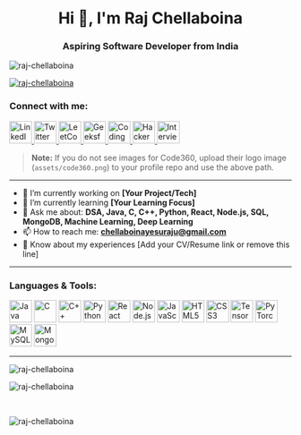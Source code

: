 <h1 align="center">Hi 👋, I'm Raj Chellaboina</h1>
<h3 align="center">Aspiring Software Developer from India</h3>

<p align="left">
  <img src="https://komarev.com/ghpvc/?username=raj-chellaboina&label=Profile%20views&color=0e75b6&style=flat" alt="raj-chellaboina" />
</p>

<p align="left">
  <a href="https://github.com/ryo-ma/github-profile-trophy">
    <img src="https://github-profile-trophy.vercel.app/?username=raj-chellaboina" alt="raj-chellaboina" />
  </a>
</p>

<h3 align="left">Connect with me:</h3>
<p align="left">
  <a href="https://www.linkedin.com/in/raj-chellaboina/" target="_blank">
    <img src="https://cdn.jsdelivr.net/gh/devicons/devicon/icons/linkedin/linkedin-original.svg" alt="LinkedIn" width="40" height="40"/>
  </a>
  <a href="https://x.com/Raj99991737358" target="_blank">
    <img src="https://cdn.jsdelivr.net/gh/devicons/devicon/icons/twitter/twitter-original.svg" alt="Twitter" width="40" height="40"/>
  </a>
  <a href="https://leetcode.com/u/RajChellaboina/" target="_blank">
    <img src="https://upload.wikimedia.org/wikipedia/commons/1/19/LeetCode_logo_black.png" alt="LeetCode" width="40" height="40"/>
  </a>
  <a href="https://www.geeksforgeeks.org/user/chellaboin15yx/" target="_blank">
    <img src="https://upload.wikimedia.org/wikipedia/commons/4/43/GeeksforGeeks.svg" alt="GeeksforGeeks" width="40" height="40"/>
  </a>
  <a href="https://www.naukri.com/code360/profile/c3077cc6-b51e-46fd-b107-fc5167803b4e" target="_blank">
    <img src="https://files.codingninjas.in/new-cn-logos-1-1711622387.svg" alt="Coding Ninjas" width="40" height="40"/>
  </a>
  <a href="https://www.hackerrank.com/profile/chellaboinayesu1" target="_blank">
    <img src="https://cdn.worldvectorlogo.com/logos/hackerrank.svg" alt="HackerRank" width="40" height="40"/>
  </a>
  <a href="https://www.interviewbit.com/profile/raj-999/" target="_blank">
    <img src="https://www.interviewbit.com/_next/static/media/brand.6cf9233b.svg" alt="InterviewBit" width="40" height="40"/>
  </a>
</p>

> **Note:** If you do not see images for Code360, upload their logo image (`assets/code360.png`) to your profile repo and use the above path.

---

- 🔭 I’m currently working on **[Your Project/Tech]**
- 🌱 I’m currently learning **[Your Learning Focus]**
- 💬 Ask me about: **DSA, Java, C, C++, Python, React, Node.js, SQL, MongoDB, Machine Learning, Deep Learning**
- 📫 How to reach me: **chellaboinayesuraju@gmail.com**
- 📄 Know about my experiences [Add your CV/Resume link or remove this line]

---

<h3 align="left">Languages & Tools:</h3>
<p align="left">
  <img src="https://cdn.jsdelivr.net/gh/devicons/devicon/icons/java/java-original.svg" alt="Java" width="40" height="40"/>
  <img src="https://cdn.jsdelivr.net/gh/devicons/devicon/icons/c/c-original.svg" alt="C" width="40" height="40"/>
  <img src="https://cdn.jsdelivr.net/gh/devicons/devicon/icons/cplusplus/cplusplus-original.svg" alt="C++" width="40" height="40"/>
  <img src="https://cdn.jsdelivr.net/gh/devicons/devicon/icons/python/python-original.svg" alt="Python" width="40" height="40"/>
  <img src="https://cdn.jsdelivr.net/gh/devicons/devicon/icons/react/react-original.svg" alt="React" width="40" height="40"/>
  <img src="https://cdn.jsdelivr.net/gh/devicons/devicon/icons/nodejs/nodejs-original.svg" alt="Node.js" width="40" height="40"/>
  <img src="https://cdn.jsdelivr.net/gh/devicons/devicon/icons/javascript/javascript-original.svg" alt="JavaScript" width="40" height="40"/>
  <img src="https://cdn.jsdelivr.net/gh/devicons/devicon/icons/html5/html5-original.svg" alt="HTML5" width="40" height="40"/>
  <img src="https://cdn.jsdelivr.net/gh/devicons/devicon/icons/css3/css3-original.svg" alt="CSS3" width="40" height="40"/>
  <img src="https://cdn.jsdelivr.net/gh/devicons/devicon/icons/tensorflow/tensorflow-original.svg" alt="TensorFlow" width="40" height="40"/>
  <img src="https://cdn.jsdelivr.net/gh/devicons/devicon/icons/pytorch/pytorch-original.svg" alt="PyTorch" width="40" height="40"/>
  <img src="https://cdn.jsdelivr.net/gh/devicons/devicon/icons/mysql/mysql-original.svg" alt="MySQL" width="40" height="40"/>
  <img src="https://cdn.jsdelivr.net/gh/devicons/devicon/icons/mongodb/mongodb-original.svg" alt="MongoDB" width="40" height="40"/>
</p>

---

<p>
  <img align="left" src="https://github-readme-stats.vercel.app/api/top-langs?username=raj-chellaboina&show_icons=true&locale=en&layout=compact" alt="raj-chellaboina" />
</p>
<br>
<p>
  <img align="center" src="https://github-readme-stats.vercel.app/api?username=raj-chellaboina&show_icons=true&locale=en" alt="raj-chellaboina" />
</p>
<br>
<p>
  <img align="center" src="https://github-readme-streak-stats.herokuapp.com/?user=raj-chellaboina&" alt="raj-chellaboina" />
</p>
